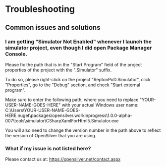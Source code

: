 ﻿# Troubleshooting

## Common issues and solutions

### I am getting "Simulator Not Enabled" whenever I launch the simulator project, even though I did open Package Manager Console.

Please fix the path that is in the "Start Program" field of the project properties of the project with the ".Simulator" suffix.

To do so, please right-click on the project "ReptonPoD.Simulator", click "Properties", go to the "Debug" section, and check "Start external program".

Make sure to enter the following path, where you need to replace "YOUR-USER-NAME-GOES-HERE" with your actual Windows user name:
C:\Users\YOUR-USER-NAME-GOES-HERE\.nuget\packages\opensilver.workinprogress\1.0.0-alpha-007\tools\simulator\CSharpXamlForHtml5.Simulator.exe

You will also need to change the version number in the path above to reflect the version of OpenSilver that you are using.

### What if my issue is not listed here?

Please contact us at: https://opensilver.net/contact.aspx


